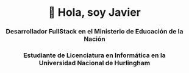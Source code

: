 
<div align= "center">
  <h1>👋 Hola, soy Javier</h1>  
</div>
<div align="center">
  <h3>Desarrollador FullStack en el Ministerio de Educación de la Nación</h3>
</div >
<div align="center">
  <h3>Estudiante de Licenciatura en Informática en la <br>Universidad Nacional de Hurlingham</h3>
</div >
<div>
  
<div>
</div>

<!--
**JavierIgnacioMorales/JavierIgnacioMorales** is a ✨ _special_ ✨ repository because its `README.md` (this file) appears on your GitHub profile.

Here are some ideas to get you started:

- 🔭 I’m currently working on ...
- 🌱 I’m currently learning ...
- 👯 I’m looking to collaborate on ...
- 🤔 I’m looking for help with ...
- 💬 Ask me about ...
- 📫 How to reach me: ...
- 😄 Pronouns: ...
- ⚡ Fun fact: ...
-->
